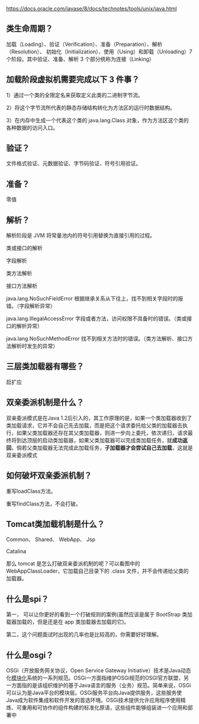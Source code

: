 https://docs.oracle.com/javase/8/docs/technotes/tools/unix/java.html

## 类生命周期？

加载（Loading）、验证（Verification）、准备（Preparation）、解析（Resolution）、 初始化（Initialization）、使用（Using）和卸载（Unloading）7 个阶段。其中验证、准备、解析 3 个部分统称为连接（Linking）

## 加载阶段虚拟机需要完成以下 3 件事？

1）通过一个类的全限定名来获取定义此类的二进制字节流。

 2）将这个字节流所代表的静态存储结构转化为方法区的运行时数据结构。

 3）在内存中生成一个代表这个类的 java.lang.Class 对象，作为方法区这个类的各种数据的访问入口。

## 验证？

文件格式验证、元数据验证、字节码验证、符号引用验证。

## 准备？

零值

## 解析？

解析阶段是 JVM 将常量池内的符号引用替换为直接引用的过程。 

类或接口的解析 

字段解析 

类方法解析 

接口方法解析 

java.lang.NoSuchFieldError 根据继承关系从下往上，找不到相关字段时的报错。（字段解析异常） 

java.lang.IllegalAccessError 字段或者方法，访问权限不具备时的错误。（类或接口的解析异常） 

java.lang.NoSuchMethodError 找不到相关方法时的错误。（类方法解析、接口方法解析时发生的异常）

## 三层类加载器有哪些？

启扩应

## 双亲委派机制是什么？

双亲委派模式是在Java 1.2后引入的，其工作原理的是，如果一个类加载器收到了类加载请求，它并不会自己先去加载，而是把这个请求委托给父类的加载器去执行，如果父类加载器还存在其父类加载器，则进一步向上委托，依次递归，请求最终将到达顶层的启动类加载器，如果父类加载器可以完成类加载任务，就**成功返回**，倘若父类加载器无法完成此加载任务，**子加载器才会尝试自己去加载**，这就是双亲委派模式

## 如何破坏双亲委派机制？

重写loadClass方法。

重写findClass方法，不会打破。

## Tomcat类加载机制是什么？

Common、 Shared、 WebApp、 Jsp

Catalina



那么 tomcat 是怎么打破双亲委派机制的呢？可以看图中的 WebAppClassLoader，它加载自己目录下的 .class 文件，并不会传递给父类的加载器。

## 什么是spi？

第一， 可以让你更好的看到一个打破规则的案例(虽然应该是属于 BootStrap 类加载器加载的，但是还是在 app 类加载器去加载的它)。

 第二，这个问题面试时出现的几率也是比较高的，你需要好好理解。

## 什么是osgi？

OSGi（开放服务网关协议，Open Service Gateway Initiative）技术是Java动态化[模块化](https://baike.baidu.com/item/%E6%A8%A1%E5%9D%97%E5%8C%96/3295536)系统的一系列规范。OSGi一方面指维护OSGi规范的OSGI官方联盟，另一方面指的是该组织维护的基于Java语言的服务（业务）规范。简单来说，OSGi可以认为是Java平台的模块层。OSGi服务平台向Java提供服务，这些服务使Java成为软件集成和软件开发的首选环境。OSGi技术提供允许应用程序使用精炼、可重用和可协作的组件构建的标准化原语，这些组件能够组装进一个应用和部署中



